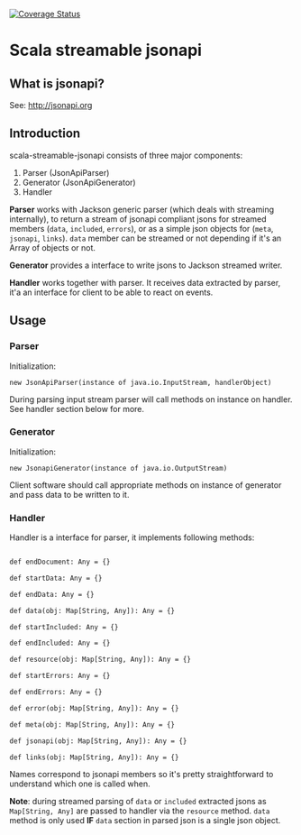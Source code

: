 [![Coverage Status](https://coveralls.io/repos/github/lkalwa/scala-streamable-jsonapi/badge.svg)](https://coveralls.io/github/lkalwa/scala-streamable-jsonapi)

# Scala streamable jsonapi

## What is jsonapi?

See: http://jsonapi.org

## Introduction

scala-streamable-jsonapi consists of three major components:

1. Parser (JsonApiParser)
2. Generator (JsonApiGenerator)
3. Handler

**Parser** works with Jackson generic parser (which deals with streaming internally),
to return a stream of jsonapi compliant jsons for streamed members (`data`, `included`, `errors`),
or as a simple json objects for (`meta`, `jsonapi`, `links`). `data` member can be streamed or not depending 
if it's an Array of objects or not.

**Generator** provides a interface to write jsons to Jackson streamed writer.

**Handler** works together with parser. It receives data extracted by parser, 
it'a an interface for client to be able to react on events.

## Usage

### Parser

Initialization:

`new JsonApiParser(instance of java.io.InputStream, handlerObject)`

During parsing input stream parser will call methods on instance on handler. 
See handler section below for more.

### Generator

Initialization:

`new JsonapiGenerator(instance of java.io.OutputStream)`

Client software should call appropriate methods on instance of generator and pass data to be written to it.


### Handler

Handler is a interface for parser, it implements following methods:

  ```def startDocument: Any = {}

  def endDocument: Any = {}

  def startData: Any = {}

  def endData: Any = {}

  def data(obj: Map[String, Any]): Any = {}

  def startIncluded: Any = {}

  def endIncluded: Any = {}

  def resource(obj: Map[String, Any]): Any = {}

  def startErrors: Any = {}

  def endErrors: Any = {}

  def error(obj: Map[String, Any]): Any = {}

  def meta(obj: Map[String, Any]): Any = {}

  def jsonapi(obj: Map[String, Any]): Any = {}

  def links(obj: Map[String, Any]): Any = {}
```  

Names correspond to jsonapi members so it's pretty straightforward to understand which one is called when.

**Note**: during streamed parsing of `data` or `included` extracted jsons as `Map[String, Any]` are passed to handler via the `resource` method.
`data` method is only used **IF** `data` section in parsed json is a single json object.

